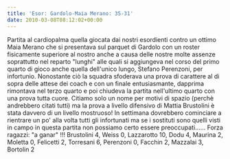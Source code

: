 ```yaml
---
title: 'Esor: Gardolo-Maia Merano: 35-31'
date: 2010-03-08T08:12:02+00:00
---
```

Partita al cardiopalma quella giocata dai nostri esordienti contro un ottimo Maia Merano che si presentava sul parquet di Gardolo con un roster fisicamente superiore al nostro anche a causa delle nostre molte assenze soprattutto nel reparto "lunghi" alle quali si aggiungeva nel corso del primo quarto di gioco anche quella dell'unico lungo, Stefano Perenzoni, per infortunio. Nonostante ciò la squadra sfoderava una prova di carattere al di sopra delle attese dei coach e con un finale entusiasmante, dapprima rimontava nel terzo quarto e poi chiudeva la partita nell'ultimo quarto con una prova tutta cuore. Citiamo solo un nome per motivi di spazio (perchè andrebbero citati tutti) ma la prova a livello difensivo di Mattia Brustolini è stata davvero di un livello mostruoso! In settimana dovrebbero cominciare a rientrare un po' alla volta tutti gli infortunati ma se i sostituti sono quelli visti in campo in questa partita non possiamo certo essere preoccupati…… Forza ragazzi: "a ganar" !!! Brustolini 4, Weiss 0, Lazzarotto 10, Dodu 4, Maurina 2, Moletta 0, Felicetti 2, Torresani 6, Perenzoni 0, Facchin 2, Mazzalai 3, Bortolin 2